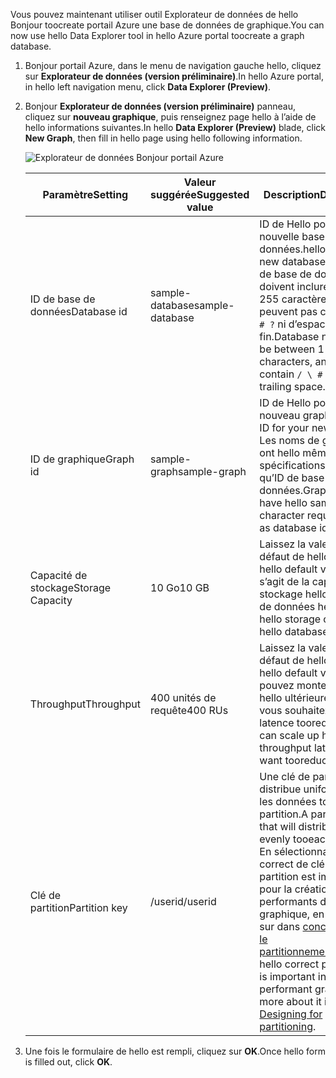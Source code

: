 <span data-ttu-id="a5194-101">Vous pouvez maintenant utiliser outil Explorateur de données de hello Bonjour toocreate portail Azure une base de données de graphique.</span><span class="sxs-lookup"><span data-stu-id="a5194-101">You can now use hello Data Explorer tool in hello Azure portal toocreate a graph database.</span></span> 

1. <span data-ttu-id="a5194-102">Bonjour portail Azure, dans le menu de navigation gauche hello, cliquez sur **Explorateur de données (version préliminaire)**.</span><span class="sxs-lookup"><span data-stu-id="a5194-102">In hello Azure portal, in hello left navigation menu, click **Data Explorer (Preview)**.</span></span> 
2. <span data-ttu-id="a5194-103">Bonjour **Explorateur de données (version préliminaire)** panneau, cliquez sur **nouveau graphique**, puis renseignez page hello à l’aide de hello informations suivantes.</span><span class="sxs-lookup"><span data-stu-id="a5194-103">In hello **Data Explorer (Preview)** blade, click **New Graph**, then fill in hello page using hello following information.</span></span>

    ![Explorateur de données Bonjour portail Azure](./media/cosmos-db-create-graph/azure-cosmosdb-data-explorer.png)

    <span data-ttu-id="a5194-105">Paramètre</span><span class="sxs-lookup"><span data-stu-id="a5194-105">Setting</span></span>|<span data-ttu-id="a5194-106">Valeur suggérée</span><span class="sxs-lookup"><span data-stu-id="a5194-106">Suggested value</span></span>|<span data-ttu-id="a5194-107">Description</span><span class="sxs-lookup"><span data-stu-id="a5194-107">Description</span></span>
    ---|---|---
    <span data-ttu-id="a5194-108">ID de base de données</span><span class="sxs-lookup"><span data-stu-id="a5194-108">Database id</span></span>|<span data-ttu-id="a5194-109">sample-database</span><span class="sxs-lookup"><span data-stu-id="a5194-109">sample-database</span></span>|<span data-ttu-id="a5194-110">ID de Hello pour votre nouvelle base de données.</span><span class="sxs-lookup"><span data-stu-id="a5194-110">hello ID for your new database.</span></span> <span data-ttu-id="a5194-111">Les noms de base de données doivent inclure entre 1 et 255 caractères et ne peuvent pas contenir `/ \ # ?` ni d’espace de fin.</span><span class="sxs-lookup"><span data-stu-id="a5194-111">Database names must be between 1 and 255 characters, and cannot contain `/ \ # ?` or a trailing space.</span></span>
    <span data-ttu-id="a5194-112">ID de graphique</span><span class="sxs-lookup"><span data-stu-id="a5194-112">Graph id</span></span>|<span data-ttu-id="a5194-113">sample-graph</span><span class="sxs-lookup"><span data-stu-id="a5194-113">sample-graph</span></span>|<span data-ttu-id="a5194-114">ID de Hello pour votre nouveau graphique.</span><span class="sxs-lookup"><span data-stu-id="a5194-114">hello ID for your new graph.</span></span> <span data-ttu-id="a5194-115">Les noms de graphique ont hello même caractère spécifications en tant qu’ID de base de données.</span><span class="sxs-lookup"><span data-stu-id="a5194-115">Graph names have hello same character requirements as database ids.</span></span>
    <span data-ttu-id="a5194-116">Capacité de stockage</span><span class="sxs-lookup"><span data-stu-id="a5194-116">Storage Capacity</span></span>| <span data-ttu-id="a5194-117">10 Go</span><span class="sxs-lookup"><span data-stu-id="a5194-117">10 GB</span></span>|<span data-ttu-id="a5194-118">Laissez la valeur par défaut de hello.</span><span class="sxs-lookup"><span data-stu-id="a5194-118">Leave hello default value.</span></span> <span data-ttu-id="a5194-119">Il s’agit de la capacité de stockage hello de base de données hello.</span><span class="sxs-lookup"><span data-stu-id="a5194-119">This is hello storage capacity of hello database.</span></span>
    <span data-ttu-id="a5194-120">Throughput</span><span class="sxs-lookup"><span data-stu-id="a5194-120">Throughput</span></span>|<span data-ttu-id="a5194-121">400 unités de requête</span><span class="sxs-lookup"><span data-stu-id="a5194-121">400 RUs</span></span>|<span data-ttu-id="a5194-122">Laissez la valeur par défaut de hello.</span><span class="sxs-lookup"><span data-stu-id="a5194-122">Leave hello default value.</span></span> <span data-ttu-id="a5194-123">Vous pouvez monter le débit hello ultérieurement si vous souhaitez une latence tooreduce.</span><span class="sxs-lookup"><span data-stu-id="a5194-123">You can scale up hello throughput later if you want tooreduce latency.</span></span>
    <span data-ttu-id="a5194-124">Clé de partition</span><span class="sxs-lookup"><span data-stu-id="a5194-124">Partition key</span></span>|<span data-ttu-id="a5194-125">/userid</span><span class="sxs-lookup"><span data-stu-id="a5194-125">/userid</span></span>|<span data-ttu-id="a5194-126">Une clé de partition qui distribue uniformément les données tooeach partition.</span><span class="sxs-lookup"><span data-stu-id="a5194-126">A partition key that will distribute data evenly tooeach partition.</span></span> <span data-ttu-id="a5194-127">En sélectionnant hello correct de clé de partition est importante pour la création d’un performants du graphique, en savoir plus sur dans [conception pour le partitionnement](../articles/cosmos-db/partition-data.md#designing-for-partitioning).</span><span class="sxs-lookup"><span data-stu-id="a5194-127">Selecting hello correct partition key is important in creating a performant graph, read more about it in [Designing for partitioning](../articles/cosmos-db/partition-data.md#designing-for-partitioning).</span></span>

3. <span data-ttu-id="a5194-128">Une fois le formulaire de hello est rempli, cliquez sur **OK**.</span><span class="sxs-lookup"><span data-stu-id="a5194-128">Once hello form is filled out, click **OK**.</span></span>
